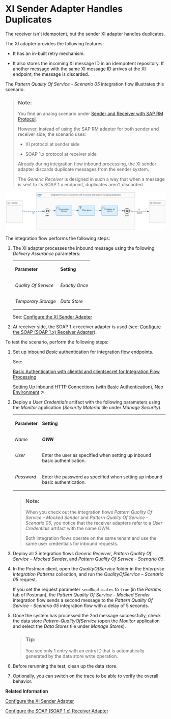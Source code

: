 <!-- loio7c9a0fd3f264441083286252b6c1d057 -->

# XI Sender Adapter Handles Duplicates

The receiver isn't idempotent, but the sender XI adapter handles duplicates.

The XI adapter provides the following features:

-   It has an in-built retry mechanism.

-   It also stores the incoming XI message ID in an idempotent repository. If another message with the same XI message ID arrives at the XI endpoint, the message is discarded.


The *Pattern Quality Of Service - Scenario 05* integration flow illustrates this scenario.

> ### Note:  
> You find an analog scenario under [Sender and Receiver with SAP RM Protocol](sender-and-receiver-with-sap-rm-protocol-9f3e2b6.md).
> 
> However, instead of using the SAP RM adapter for both sender and receiver side, the scenario uses:
> 
> -   XI protocol at sender side
> 
> -   SOAP 1.x protocol at receiver side
> 
> 
> Already during integration flow inbound processing, the XI sender adapter discards duplicate messages from the sender system.
> 
> The *Generic Receiver* is designed in such a way that when a message is sent to its SOAP 1.x endpoint, duplicates aren't discarded.

 ![](images/Scenario_with_XI_Sender_Adapter_0ecd927.png) 

The integration flow performs the following steps:

1.  The XI adapter processes the inbound message using the following *Delivery Assurance* parameters:


    <table>
    <tr>
    <th valign="top">

    Parameter


    
    </th>
    <th valign="top">

    Setting


    
    </th>
    </tr>
    <tr>
    <td valign="top">

     *Quality Of Service* 


    
    </td>
    <td valign="top">

     *Exactly Once* 


    
    </td>
    </tr>
    <tr>
    <td valign="top">

     *Temporary Storage* 


    
    </td>
    <td valign="top">

     *Data Store* 


    
    </td>
    </tr>
    </table>
    
    See: [Configure the XI Sender Adapter](configure-the-xi-sender-adapter-41a1a57.md)

2.  At receiver side, the SOAP 1.x receiver adapter is used \(see: [Configure the SOAP \(SOAP 1.x\) Receiver Adapter](configure-the-soap-soap-1-x-receiver-adapter-57f7b34.md)\).


To test the scenario, perform the following steps:

1.  Set up inbound *Basic* authentication for integration flow endpoints.

    See:

    [Basic Authentication with clientId and clientsecret for Integration Flow Processing](../40-RemoteSystems/basic-authentication-with-clientid-and-clientsecret-for-integration-flow-processing-647eeb3.md)

    [Setting Up Inbound HTTP Connections (with Basic Authentication), Neo Environment](https://help.sap.com/viewer/368c481cd6954bdfa5d0435479fd4eaf/Cloud/en-US/391c45cfcd0f4435952ab085283b7f7d.html "") :arrow_upper_right:

2.  Deploy a *User Credentials* artifact with the following parameters using the *Monitor* application \(*Security Material* tile under *Manage Security*\).


    <table>
    <tr>
    <th valign="top">

    Parameter


    
    </th>
    <th valign="top">

    Setting


    
    </th>
    </tr>
    <tr>
    <td valign="top">

    *Name*


    
    </td>
    <td valign="top">

    ***OWN***


    
    </td>
    </tr>
    <tr>
    <td valign="top">

    *User*


    
    </td>
    <td valign="top">

    Enter the user as specified when setting up inbound basic authentication.


    
    </td>
    </tr>
    <tr>
    <td valign="top">

    *Password*


    
    </td>
    <td valign="top">

    Enter the password as specified when setting up inbound basic authentication.


    
    </td>
    </tr>
    </table>
    
    > ### Note:  
    > When you check out the integration flows *Pattern Quality Of Service – Mocked Sender* and *Pattern Quality Of Service - Scenario 05*, you notice that the receiver adapters refer to a *User Credentials* artifact with the name *OWN*.
    > 
    > Both integration flows operate on the same tenant and use the same user credentials for inbound requests.

3.  Deploy all 3 integration flows *Generic Receiver*, *Pattern Quality Of Service – Mocked Sender*, and *Pattern Quality Of Service - Scenario 05*.

4.  In the Postman client, open the *QualityOfService* folder in the *Enterprise Integration Patterns* collection, and run the *QualityOfService – Scenario 05* request.

    If you set the request parameter `sendDuplicates` to `true` \(in the *Params* tab of Postman\), the *Pattern Quality Of Service – Mocked Sender* integration flow sends a second message to the *Pattern Quality Of Service - Scenario 05* integration flow with a delay of 5 seconds.

5.  Once the system has processed the 2nd message successfully, check the data store *Pattern-QualityOfService* \(open the *Monitor* application and select the *Data Stores* tile under *Manage Stores*\).

    > ### Tip:  
    > You see only 1 entry with an entry ID that is automatically generated by the data store write operation.

6.  Before rerunning the test, clean up the data store.

7.  Optionally, you can switch on the trace to be able to verify the overall behavior.


**Related Information**  


[Configure the XI Sender Adapter](configure-the-xi-sender-adapter-41a1a57.md "The XI sender adapter allows you to connect a tenant to a local Integration Engine in a sender system.")

[Configure the SOAP \(SOAP 1.x\) Receiver Adapter](configure-the-soap-soap-1-x-receiver-adapter-57f7b34.md "The SOAP (SOAP 1.x) receiver adapter enables a SAP BTP tenant to exchange messages with a receiver system that supports Simple Object Access Protocol (SOAP) 1.1.")

